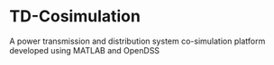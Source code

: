 # TD-Cosimulation
A power transmission and distribution system co-simulation platform developed using MATLAB and OpenDSS
